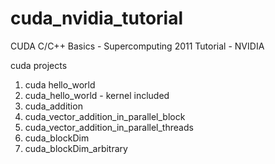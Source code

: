 # cuda_nvidia_tutorial

CUDA C/C++ Basics - Supercomputing 2011 Tutorial - NVIDIA

cuda projects
1) cuda hello_world
2) cuda_hello_world - kernel included
3) cuda_addition
4) cuda_vector_addition_in_parallel_block
5) cuda_vector_addition_in_parallel_threads
6) cuda_blockDim
7) cuda_blockDim_arbitrary
